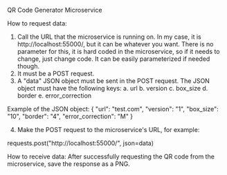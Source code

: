 QR Code Generator Microservice

How to request data:
1. Call the URL that the microservice is running on.  In my case, it is http://localhost:55000/, but it can be whatever you want.  There is no parameter for this, it is hard coded in the microservice, so if it needs to change, just change code.  It can be easily parameterized if needed though.
2. It must be a POST request.
3. A "data" JSON object must be sent in the POST request.  The JSON object must have the following keys:
	a. url
	b. version
	c. box_size
	d. border
	e. error_correction

Example of the JSON object:
{
	"url": "test.com",
	"version": "1",
	"box_size": "10",
	"border": "4",
	"error_correction": "M"
}

4. Make the POST request to the microservice's URL, for example:

requests.post("http://localhost:55000/", json=data)


How to receive data:
After successfully requesting the QR code from the microservice, save the response as a PNG.

 
